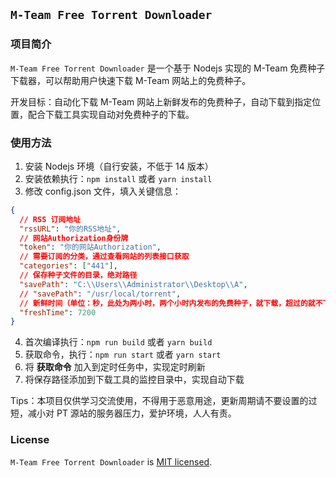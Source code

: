 ## `M-Team Free Torrent Downloader`

### 项目简介

`M-Team Free Torrent Downloader` 是一个基于 Nodejs 实现的 M-Team 免费种子下载器，可以帮助用户快速下载 M-Team 网站上的免费种子。

开发目标：自动化下载 M-Team 网站上新鲜发布的免费种子，自动下载到指定位置，配合下载工具实现自动对免费种子的下载。

### 使用方法

1. 安装 Nodejs 环境（自行安装，不低于 14 版本）
2. 安装依赖执行：`npm install` 或者 `yarn install`
3. 修改 config.json 文件，填入关键信息：

```json
{
  // RSS 订阅地址
  "rssURL": "你的RSS地址",
  // 网站Authorization身份牌
  "token": "你的网站Authorization",
  // 需要订阅的分类，通过查看网站的列表接口获取
  "categories": ["441"],
  // 保存种子文件的目录，绝对路径
  "savePath": "C:\\Users\\Administrator\\Desktop\\A",
  // "savePath": "/usr/local/torrent",
  // 新鲜时间（单位：秒，此处为两小时，两个小时内发布的免费种子，就下载，超过的就不下载，自行修改）
  "freshTime": 7200
}
```

4. 首次编译执行：`npm run build` 或者 `yarn build`
5. 获取命令，执行：`npm run start` 或者 `yarn start`
6. 将 **获取命令** 加入到定时任务中，实现定时刷新
7. 将保存路径添加到下载工具的监控目录中，实现自动下载

Tips：本项目仅供学习交流使用，不得用于恶意用途，更新周期请不要设置的过短，减小对 PT 源站的服务器压力，爱护环境，人人有责。

### License

`M-Team Free Torrent Downloader` is [MIT licensed](./LICENSE).
